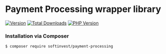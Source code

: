 # Payment Processing wrapper library

[![Version](http://img.shields.io/packagist/v/softinvest/payment-processing.svg?style=flat)](https://packagist.org/packages/softinvest/payment-processing)
[![Total Downloads](https://poser.pugx.org/softinvest/payment-processing/downloads?format=flat-square)](https://packagist.org/packages/softinvest/payment-processing)
[![PHP Version](http://img.shields.io/badge/php-8.0+-ff69b4.svg)](https://packagist.org/packages/softinvest/payment-processing)


### Installation via Composer

``` bash
$ composer require softinvest/payment-processing
```
